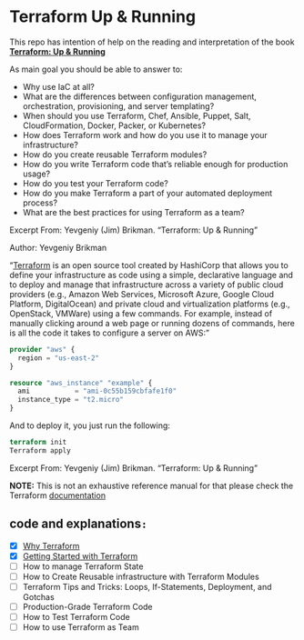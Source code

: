# Terraform Up &amp; Running

This repo has intention of help on the reading and interpretation of the book [**Terraform: Up &amp; Running**](https://www.terraformupandrunning.com/)

As main goal you should be able to answer to:

- Why use IaC at all?
- What are the differences between configuration management, orchestration, provisioning, and server templating?
- When should you use Terraform, Chef, Ansible, Puppet, Salt, CloudFormation, Docker, Packer, or Kubernetes?
- How does Terraform work and how do you use it to manage your infrastructure?
- How do you create reusable Terraform modules?
- How do you write Terraform code that’s reliable enough for production usage?
- How do you test your Terraform code?
- How do you make Terraform a part of your automated deployment process?
- What are the best practices for using Terraform as a team?

Excerpt From: Yevgeniy (Jim) Brikman. “Terraform: Up & Running”

Author: Yevgeniy Brikman

“[Terraform](https://www.terraform.io/) is an open source tool created by HashiCorp that allows you to define your infrastructure as code using a simple, declarative language and to deploy and manage that infrastructure across a variety of public cloud providers (e.g., Amazon Web Services, Microsoft Azure, Google Cloud Platform, DigitalOcean) and private cloud and virtualization platforms (e.g., OpenStack, VMWare) using a few commands. For example, instead of manually clicking around a web page or running dozens of commands, here is all the code it takes to configure a server on AWS:”

```terraform
provider "aws" {
  region = "us-east-2"
}

resource "aws_instance" "example" {
  ami           = "ami-0c55b159cbfafe1f0"
  instance_type = "t2.micro"
}
```

And to deploy it, you just run the following:

```terraform
terraform init
Terraform apply
```

Excerpt From: Yevgeniy (Jim) Brikman. “Terraform: Up & Running”

**NOTE:** This is not an exhaustive reference manual for that please check the Terraform [documentation](https://www.terraform.io/docs/index.html)

## code and explanations`:`

- [x] [Why Terraform](https://github.com/orlando-pereira/terraform-up-and-running/tree/master/why_terraform)
- [x] [Getting Started with Terraform](https://github.com/orlando-pereira/terraform-up-and-running/tree/master/getting_started_with_terraform)
- [ ] How to manage Terraform State
- [ ] How to Create Reusable infrastructure with Terraform Modules
- [ ] Terraform Tips and Tricks: Loops, If-Statements, Deployment, and Gotchas
- [ ] Production-Grade Terraform Code
- [ ] How to Test Terraform Code
- [ ] How to use Terraform as Team
